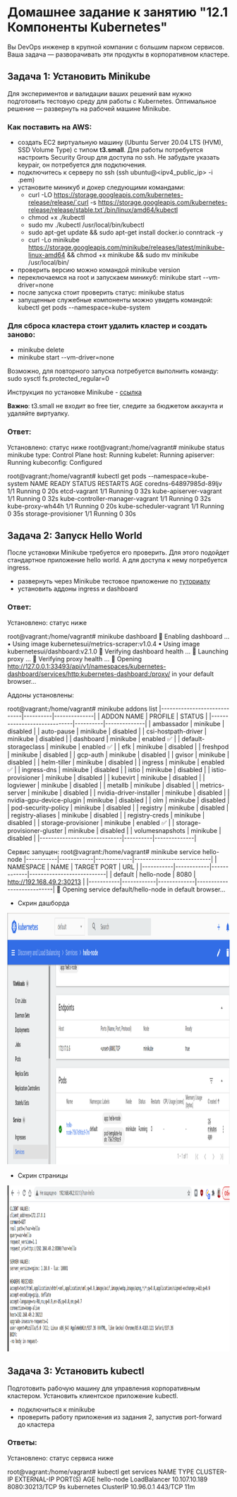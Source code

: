 # Домашнее задание к занятию "12.1 Компоненты Kubernetes"

Вы DevOps инженер в крупной компании с большим парком сервисов. Ваша задача — разворачивать эти продукты в корпоративном кластере. 

## Задача 1: Установить Minikube

Для экспериментов и валидации ваших решений вам нужно подготовить тестовую среду для работы с Kubernetes. Оптимальное решение — развернуть на рабочей машине Minikube.

### Как поставить на AWS:
- создать EC2 виртуальную машину (Ubuntu Server 20.04 LTS (HVM), SSD Volume Type) с типом **t3.small**. Для работы потребуется настроить Security Group для доступа по ssh. Не забудьте указать keypair, он потребуется для подключения.
- подключитесь к серверу по ssh (ssh ubuntu@<ipv4_public_ip> -i <keypair>.pem)
- установите миникуб и докер следующими командами:
  - curl -LO https://storage.googleapis.com/kubernetes-release/release/`curl -s https://storage.googleapis.com/kubernetes-release/release/stable.txt`/bin/linux/amd64/kubectl
  - chmod +x ./kubectl
  - sudo mv ./kubectl /usr/local/bin/kubectl
  - sudo apt-get update && sudo apt-get install docker.io conntrack -y
  - curl -Lo minikube https://storage.googleapis.com/minikube/releases/latest/minikube-linux-amd64 && chmod +x minikube && sudo mv minikube /usr/local/bin/
- проверить версию можно командой minikube version
- переключаемся на root и запускаем миникуб: minikube start --vm-driver=none
- после запуска стоит проверить статус: minikube status
- запущенные служебные компоненты можно увидеть командой: kubectl get pods --namespace=kube-system

### Для сброса кластера стоит удалить кластер и создать заново:
- minikube delete
- minikube start --vm-driver=none

Возможно, для повторного запуска потребуется выполнить команду: sudo sysctl fs.protected_regular=0

Инструкция по установке Minikube - [ссылка](https://kubernetes.io/ru/docs/tasks/tools/install-minikube/)

**Важно**: t3.small не входит во free tier, следите за бюджетом аккаунта и удаляйте виртуалку.

### Ответ:

Установлено: статус ниже
root@vagrant:/home/vagrant# minikube status
minikube
type: Control Plane
host: Running
kubelet: Running
apiserver: Running
kubeconfig: Configured

root@vagrant:/home/vagrant# kubectl get pods --namespace=kube-system
NAME                              READY   STATUS    RESTARTS   AGE
coredns-64897985d-89ljv           1/1     Running   0          20s
etcd-vagrant                      1/1     Running   0          32s
kube-apiserver-vagrant            1/1     Running   0          32s
kube-controller-manager-vagrant   1/1     Running   0          32s
kube-proxy-wh44h                  1/1     Running   0          20s
kube-scheduler-vagrant            1/1     Running   0          35s
storage-provisioner               1/1     Running   0          30s

## Задача 2: Запуск Hello World
После установки Minikube требуется его проверить. Для этого подойдет стандартное приложение hello world. А для доступа к нему потребуется ingress.

- развернуть через Minikube тестовое приложение по [туториалу](https://kubernetes.io/ru/docs/tutorials/hello-minikube/#%D1%81%D0%BE%D0%B7%D0%B4%D0%B0%D0%BD%D0%B8%D0%B5-%D0%BA%D0%BB%D0%B0%D1%81%D1%82%D0%B5%D1%80%D0%B0-minikube)
- установить аддоны ingress и dashboard

### Ответ:
Установлено: статус ниже

root@vagrant:/home/vagrant# minikube dashboard
🔌  Enabling dashboard ...
    ▪ Using image kubernetesui/metrics-scraper:v1.0.4
    ▪ Using image kubernetesui/dashboard:v2.1.0
🤔  Verifying dashboard health ...
🚀  Launching proxy ...
🤔  Verifying proxy health ...
🎉  Opening http://127.0.0.1:33493/api/v1/namespaces/kubernetes-dashboard/services/http:kubernetes-dashboard:/proxy/ in your default browser...



Аддоны установлены:

root@vagrant:/home/vagrant# minikube addons list
|-----------------------------|----------|--------------|
|         ADDON NAME          | PROFILE  |    STATUS    |
|-----------------------------|----------|--------------|
| ambassador                  | minikube | disabled     |
| auto-pause                  | minikube | disabled     |
| csi-hostpath-driver         | minikube | disabled     |
| dashboard                   | minikube | enabled ✅   |
| default-storageclass        | minikube | enabled ✅   |
| efk                         | minikube | disabled     |
| freshpod                    | minikube | disabled     |
| gcp-auth                    | minikube | disabled     |
| gvisor                      | minikube | disabled     |
| helm-tiller                 | minikube | disabled     |
| ingress                     | minikube | enabled ✅   |
| ingress-dns                 | minikube | disabled     |
| istio                       | minikube | disabled     |
| istio-provisioner           | minikube | disabled     |
| kubevirt                    | minikube | disabled     |
| logviewer                   | minikube | disabled     |
| metallb                     | minikube | disabled     |
| metrics-server              | minikube | disabled     |
| nvidia-driver-installer     | minikube | disabled     |
| nvidia-gpu-device-plugin    | minikube | disabled     |
| olm                         | minikube | disabled     |
| pod-security-policy         | minikube | disabled     |
| registry                    | minikube | disabled     |
| registry-aliases            | minikube | disabled     |
| registry-creds              | minikube | disabled     |
| storage-provisioner         | minikube | enabled ✅   |
| storage-provisioner-gluster | minikube | disabled     |
| volumesnapshots             | minikube | disabled     |
|-----------------------------|----------|--------------|



Сервис запущен:
root@vagrant:/home/vagrant# minikube service hello-node
|-----------|------------|-------------|---------------------------|
| NAMESPACE |    NAME    | TARGET PORT |            URL            |
|-----------|------------|-------------|---------------------------|
| default   | hello-node |        8080 | http://192.168.49.2:30213 |
|-----------|------------|-------------|---------------------------|
🎉  Opening service default/hello-node in default browser...


- Скрин дашборда
<p align="center">
  <img width="1280" height="569" src="./screenshots/1.png">
</p>

- Скрин страницы
<p align="center">
  <img width="1236" height="376" src="./screenshots/2.png">
</p>

## Задача 3: Установить kubectl

Подготовить рабочую машину для управления корпоративным кластером. Установить клиентское приложение kubectl.
- подключиться к minikube 
- проверить работу приложения из задания 2, запустив port-forward до кластера

### Ответы:

Установлено: статус сервиса ниже

root@vagrant:/home/vagrant# kubectl get services
NAME         TYPE           CLUSTER-IP      EXTERNAL-IP   PORT(S)          AGE
hello-node   LoadBalancer   10.107.10.189   <pending>     8080:30213/TCP   9s
kubernetes   ClusterIP      10.96.0.1       <none>        443/TCP          11m